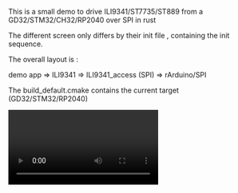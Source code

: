 This is a small demo to drive ILI9341/ST7735/ST889 from a GD32/STM32/CH32/RP2040 over SPI in rust


The different screen only differs by their init file , containing the init sequence.

The overall layout is :

demo app => ILI9341 
         => ILI9341_access (SPI) => rArduino/SPI

The build_default.cmake contains the current target (GD32/STM32/RP2040)

![](web/ili9341e.mp4)

